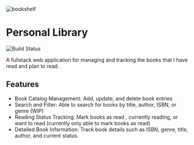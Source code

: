 ![bookshelf](https://github.com/user-attachments/assets/a51c1b5d-a68e-430c-9043-ee2d9c04f21f)
# Personal Library
![Build Status](https://img.shields.io/github/actions/workflow/status/wewewe08/personal-library/build.yml)

A fullstack web application for managing and tracking the books that I have read and plan to read. 

## Features

- Book Catalog Management: Add, update, and delete book entries
- Search and Filter: Able to search for books by title, author, ISBN, or genre (WIP)
- Reading Status Tracking: Mark books as read , currently reading, or want to read (currently only able to mark books as read)
- Detailed Book Information: Track book details such as ISBN, genre, title, author, and current status.
